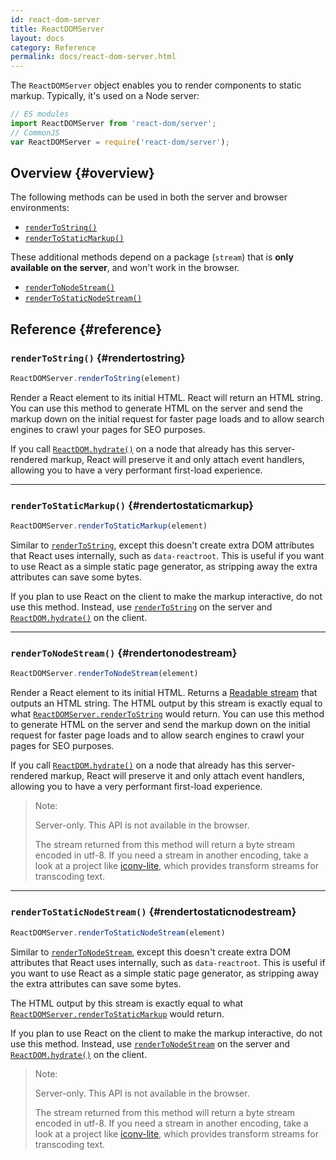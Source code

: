 ```yaml
---
id: react-dom-server
title: ReactDOMServer
layout: docs
category: Reference
permalink: docs/react-dom-server.html
---
```


The `ReactDOMServer` object enables you to render components to static markup. Typically, it's used on a Node server:

```js
// ES modules
import ReactDOMServer from 'react-dom/server';
// CommonJS
var ReactDOMServer = require('react-dom/server');
```

## Overview {#overview}

The following methods can be used in both the server and browser environments:

- [`renderToString()`](#rendertostring)
- [`renderToStaticMarkup()`](#rendertostaticmarkup)

These additional methods depend on a package (`stream`) that is **only available on the server**, and won't work in the browser.

- [`renderToNodeStream()`](#rendertonodestream)
- [`renderToStaticNodeStream()`](#rendertostaticnodestream)

## Reference {#reference}

### `renderToString()` {#rendertostring}

```javascript
ReactDOMServer.renderToString(element)
```

Render a React element to its initial HTML. React will return an HTML string. You can use this method to generate HTML on the server and send the markup down on the initial request for faster page loads and to allow search engines to crawl your pages for SEO purposes.

If you call [`ReactDOM.hydrate()`](/docs/react-dom.html#hydrate) on a node that already has this server-rendered markup, React will preserve it and only attach event handlers, allowing you to have a very performant first-load experience.

* * *

### `renderToStaticMarkup()` {#rendertostaticmarkup}

```javascript
ReactDOMServer.renderToStaticMarkup(element)
```

Similar to [`renderToString`](#rendertostring), except this doesn't create extra DOM attributes that React uses internally, such as `data-reactroot`. This is useful if you want to use React as a simple static page generator, as stripping away the extra attributes can save some bytes.

If you plan to use React on the client to make the markup interactive, do not use this method. Instead, use [`renderToString`](#rendertostring) on the server and [`ReactDOM.hydrate()`](/docs/react-dom.html#hydrate) on the client.

* * *

### `renderToNodeStream()` {#rendertonodestream}

```javascript
ReactDOMServer.renderToNodeStream(element)
```

Render a React element to its initial HTML. Returns a [Readable stream](https://nodejs.org/api/stream.html#stream_readable_streams) that outputs an HTML string. The HTML output by this stream is exactly equal to what [`ReactDOMServer.renderToString`](#rendertostring) would return. You can use this method to generate HTML on the server and send the markup down on the initial request for faster page loads and to allow search engines to crawl your pages for SEO purposes.

If you call [`ReactDOM.hydrate()`](/docs/react-dom.html#hydrate) on a node that already has this server-rendered markup, React will preserve it and only attach event handlers, allowing you to have a very performant first-load experience.

> Note:
>
> Server-only. This API is not available in the browser.
>
> The stream returned from this method will return a byte stream encoded in utf-8. If you need a stream in another encoding, take a look at a project like [iconv-lite](https://www.npmjs.com/package/iconv-lite), which provides transform streams for transcoding text.

* * *

### `renderToStaticNodeStream()` {#rendertostaticnodestream}

```javascript
ReactDOMServer.renderToStaticNodeStream(element)
```

Similar to [`renderToNodeStream`](#rendertonodestream), except this doesn't create extra DOM attributes that React uses internally, such as `data-reactroot`. This is useful if you want to use React as a simple static page generator, as stripping away the extra attributes can save some bytes.

The HTML output by this stream is exactly equal to what [`ReactDOMServer.renderToStaticMarkup`](#rendertostaticmarkup) would return.

If you plan to use React on the client to make the markup interactive, do not use this method. Instead, use [`renderToNodeStream`](#rendertonodestream) on the server and [`ReactDOM.hydrate()`](/docs/react-dom.html#hydrate) on the client.

> Note:
>
> Server-only. This API is not available in the browser.
>
> The stream returned from this method will return a byte stream encoded in utf-8. If you need a stream in another encoding, take a look at a project like [iconv-lite](https://www.npmjs.com/package/iconv-lite), which provides transform streams for transcoding text.
